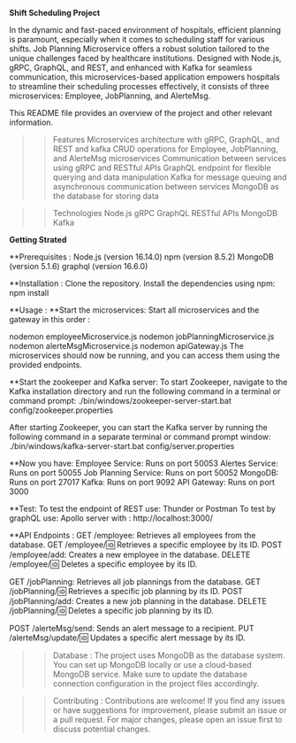 ********************************************************Shift Scheduling Project********************************************************

In the dynamic and fast-paced environment of hospitals, efficient planning is paramount, especially when it comes to scheduling staff for various shifts. Job Planning Microservice offers a robust solution tailored to the unique challenges faced by healthcare institutions. Designed with Node.js, gRPC, GraphQL, and REST, and enhanced with Kafka for seamless communication, this microservices-based application empowers hospitals to streamline their scheduling processes effectively, it consists of three microservices: Employee, JobPlanning, and AlerteMsg. 

This README file provides an overview of the project and other relevant information.


>>Features
Microservices architecture with gRPC, GraphQL, and REST and kafka
CRUD operations for Employee, JobPlanning, and AlerteMsg microservices
Communication between services using gRPC and RESTful APIs
GraphQL endpoint for flexible querying and data manipulation
Kafka for message queuing and asynchronous communication between services
MongoDB as the database for storing data

>>Technologies
Node.js
gRPC
GraphQL
RESTful APIs
MongoDB
Kafka

********************************************************Getting Strated********************************************************

**Prerequisites :
Node.js (version 16.14.0)
npm (version 8.5.2)
MongoDB (version 5.1.6)
graphql (version 16.6.0)

**Installation :
Clone the repository.
Install the dependencies using npm:
npm install

**Usage :
**Start the microservices:
Start all microservices and the gateway in this order :

nodemon employeeMicroservice.js
nodemon jobPlanningMicroservice.js
nodemon alerteMsgMicroservice.js
nodemon apiGateway.js
The microservices should now be running, and you can access them using the provided endpoints.

**Start the zookeeper and Kafka server:
To start Zookeeper, navigate to the Kafka installation directory and run the following command in a terminal or command prompt:
./bin/windows/zookeeper-server-start.bat config/zookeeper.properties

After starting Zookeeper, you can start the Kafka server by running the following command in a separate terminal or command prompt window:
./bin/windows/kafka-server-start.bat config/server.properties


**Now you have:
Employee Service: Runs on port 50053
Alertes Service: Runs on port 50055
Job Planning Service: Runs on port 50052
MongoDB: Runs on port 27017
Kafka: Runs on port 9092
API Gateway: Runs on port 3000

**Test:
To test the endpoint of REST use: Thunder or Postman
To test by graphQL use: Apollo server with : http://localhost:3000/

**API Endpoints :
GET /employee: Retrieves all employees from the database.
GET /employee/:id: Retrieves a specific employee by its ID.
POST /employee/add: Creates a new employee in the database.
DELETE /employee/:id: Deletes a specific employee by its ID.

GET /jobPlanning: Retrieves all job plannings from the database.
GET /jobPlanning/:id: Retrieves a specific job planning by its ID.
POST /jobPlanning/add: Creates a new job planning in the database.
DELETE /jobPlanning/:id: Deletes a specific job planning by its ID.

POST /alerteMsg/send: Sends an alert message to a recipient.
PUT /alerteMsg/update/:id: Updates a specific alert message by its ID.

>>Database :
The project uses MongoDB as the database system. You can set up MongoDB locally or use a cloud-based MongoDB service. Make sure to update the database connection configuration in the project files accordingly.

>>Contributing :
Contributions are welcome! If you find any issues or have suggestions for improvement, please submit an issue or a pull request. For major changes, please open an issue first to discuss potential changes.
